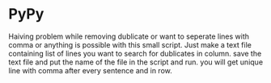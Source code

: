 # PyPy
Haiving problem while removing dublicate or want to seperate lines with comma or anything is possible with this small script.
Just make a text file containing list of lines you want to search for dublicates in column. 
save the text file and put the name of the file in the script and run.
you will get unique line with comma after every sentence and in row.
